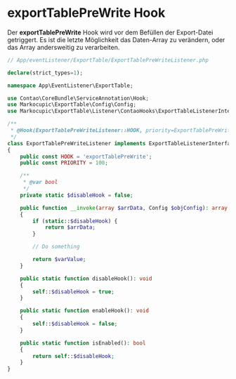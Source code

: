 # exportTablePreWrite Hook
Der **exportTablePreWrite** Hook wird vor dem Befüllen der Export-Datei getriggert.
Es ist die letzte Möglichkeit das Daten-Array zu verändern, oder das Array andersweitig zu verarbeiten.

```php
// App/eventListener/ExportTable/ExportTablePreWriteListener.php

declare(strict_types=1);

namespace App\EventListener\ExportTable;

use Contao\CoreBundle\ServiceAnnotation\Hook;
use Markocupic\ExportTable\Config\Config;
use Markocupic\ExportTable\Listener\ContaoHooks\ExportTableListenerInterface;

/**
 * @Hook(ExportTablePreWriteListener::HOOK, priority=ExportTablePreWriteListener::PRIORITY)
 */
class ExportTablePreWriteListener implements ExportTableListenerInterface
{
    public const HOOK = 'exportTablePreWrite';
    public const PRIORITY = 100;

    /**
     * @var bool
     */
    private static $disableHook = false;

    public function __invoke(array $arrData, Config $objConfig): array
    {
        if (static::$disableHook) {
            return $arrData;
        }

        // Do something

        return $varValue;
    }

    public static function disableHook(): void
    {
        self::$disableHook = true;
    }

    public static function enableHook(): void
    {
        self::$disableHook = false;
    }

    public static function isEnabled(): bool
    {
        return self::$disableHook;
    }
}
```

